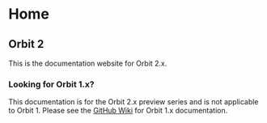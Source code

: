 # Home

## Orbit 2

This is the documentation website for Orbit 2.x.

### Looking for Orbit 1.x?

This documentation is for the Orbit 2.x preview series and is not applicable to Orbit 1. Please see the [GitHub Wiki](https://github.com/orbit/orbit-legacy/wiki) for Orbit 1.x documentation.
